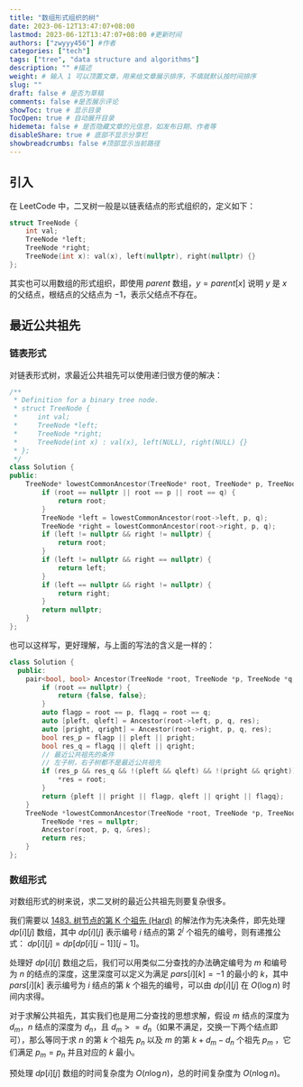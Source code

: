 ```yaml
---
title: "数组形式组织的树"
date: 2023-06-12T13:47:07+08:00
lastmod: 2023-06-12T13:47:07+08:00 #更新时间
authors: ["zwyyy456"] #作者
categories: ["tech"]
tags: ["tree", "data structure and algorithms"]
description: "" #描述
weight: # 输入 1 可以顶置文章，用来给文章展示排序，不填就默认按时间排序
slug: ""
draft: false # 是否为草稿
comments: false #是否展示评论
showToc: true # 显示目录
TocOpen: true # 自动展开目录
hidemeta: false # 是否隐藏文章的元信息，如发布日期、作者等
disableShare: true # 底部不显示分享栏
showbreadcrumbs: false #顶部显示当前路径
---
```

## 引入

在 LeetCode 中，二叉树一般是以链表结点的形式组织的，定义如下：

```cpp
struct TreeNode {
    int val;
    TreeNode *left;
    TreeNode *right;
    TreeNode(int x): val(x), left(nullptr), right(nullptr) {}
};
```

其实也可以用数组的形式组织，即使用 $parent$ 数组，$y = parent[x]$ 说明 $y$ 是 $x$ 的父结点，根结点的父结点为 $-1$，表示父结点不存在。

## 最近公共祖先

### 链表形式

对链表形式树，求最近公共祖先可以使用递归很方便的解决：

```cpp
/**
 * Definition for a binary tree node.
 * struct TreeNode {
 *     int val;
 *     TreeNode *left;
 *     TreeNode *right;
 *     TreeNode(int x) : val(x), left(NULL), right(NULL) {}
 * };
 */
class Solution {
public:
    TreeNode* lowestCommonAncestor(TreeNode* root, TreeNode* p, TreeNode* q) {
        if (root == nullptr || root == p || root == q) {
            return root;
        }
        TreeNode *left = lowestCommonAncestor(root->left, p, q);
        TreeNode *right = lowestCommonAncestor(root->right, p, q);
        if (left != nullptr && right != nullptr) {
            return root;
        }
        if (left != nullptr && right == nullptr) {
            return left;
        }
        if (left == nullptr && right != nullptr) {
            return right;
        }
        return nullptr;
    }
};
```

也可以这样写，更好理解，与上面的写法的含义是一样的：

```cpp
class Solution {
  public:
    pair<bool, bool> Ancestor(TreeNode *root, TreeNode *p, TreeNode *q, TreeNode **res) {
        if (root == nullptr) {
            return {false, false};
        }
        auto flagp = root == p, flagq = root == q;
        auto [pleft, qleft] = Ancestor(root->left, p, q, res);
        auto [pright, qright] = Ancestor(root->right, p, q, res);
        bool res_p = flagp || pleft || pright;
        bool res_q = flagq || qleft || qright;
        // 最近公共祖先的条件
        // 左子树，右子树都不是最近公共祖先
        if (res_p && res_q && !(pleft && qleft) && !(pright && qright)) {
            *res = root;
        }
        return {pleft || pright || flagp, qleft || qright || flagq};
    }
    TreeNode *lowestCommonAncestor(TreeNode *root, TreeNode *p, TreeNode *q) {
        TreeNode *res = nullptr;
        Ancestor(root, p, q, &res);
        return res;
    }
};
```

### 数组形式
对数组形式的树来说，求二叉树的最近公共祖先则要复杂很多。

我们需要以 [1483. 树节点的第 K 个祖先 (Hard)](https://leetcode.cn/problems/kth-ancestor-of-a-tree-node/) 的解法作为先决条件，即先处理 $dp[i][j]$ 数组，其中 $dp[i][j]$ 表示编号 $i$ 结点的第 $2^j$ 个祖先的编号，则有递推公式：
$dp[i][j] = dp[dp[i][j - 1]][j - 1]$。

处理好 $dp[i][j]$ 数组之后，我们可以用类似二分查找的办法确定编号为 $m$ 和编号为 $n$ 的结点的深度，这里深度可以定义为满足 $pars[i][k] = -1$ 的最小的 $k$，其中 $pars[i][k]$ 表示编号为 $i$ 结点的第 $k$ 个祖先的编号，可以由 $dp[i][j]$ 在 $O(\log n)$ 时间内求得。

对于求解公共祖先，其实我们也是用二分查找的思想求解，假设 $m$ 结点的深度为 $d_m$，$n$ 结点的深度为 $d_n$，且 $d_m >= d_n$（如果不满足，交换一下两个结点即可），那么等同于求 $n$ 的第 $k$ 个祖先 $p_n$ 以及 $m$ 的第 $k + d_m - d_n$ 个祖先 $p_m$ ，它们满足 $p_m = p_n$ 并且对应的 $k$ 最小。

预处理 $dp[i][j]$ 数组的时间复杂度为 $O(n\log n)$，总的时间复杂度为 $O(n\log n)$。




